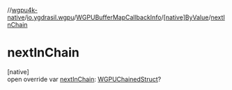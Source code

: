 //[wgpu4k-native](../../../../index.md)/[io.ygdrasil.wgpu](../../index.md)/[WGPUBufferMapCallbackInfo](../index.md)/[[native]ByValue](index.md)/[nextInChain](next-in-chain.md)

# nextInChain

[native]\
open override var [nextInChain](next-in-chain.md): [WGPUChainedStruct](../../-w-g-p-u-chained-struct/index.md)?
